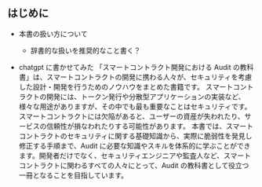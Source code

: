 ## はじめに

-   本書の扱い方について

    -   辞書的な扱いを推奨的なこと書く？

-   chatgpt に書かせてみた
    「スマートコントラクト開発における Audit の教科書」は、スマートコントラクトの開発に携わる人々が、セキュリティを考慮した設計・開発を行うためのノウハウをまとめた書籍です。
    スマートコントラクトの開発には、トークン発行や分散型アプリケーションの実装など、様々な用途がありますが、その中でも最も重要なことはセキュリティです。スマートコントラクトには欠陥があると、ユーザーの資産が失われたり、サービスの信頼性が損なわれたりする可能性があります。
    本書では、スマートコントラクトのセキュリティに関する基礎知識から、実際に脆弱性を発見し修正する手順まで、Audit に必要な知識やスキルを体系的に学ぶことができます。開発者だけでなく、セキュリティエンジニアや監査人など、スマートコントラクトに関わるすべての人々にとって、Audit の教科書として役立つ一冊となることを目指しています。
